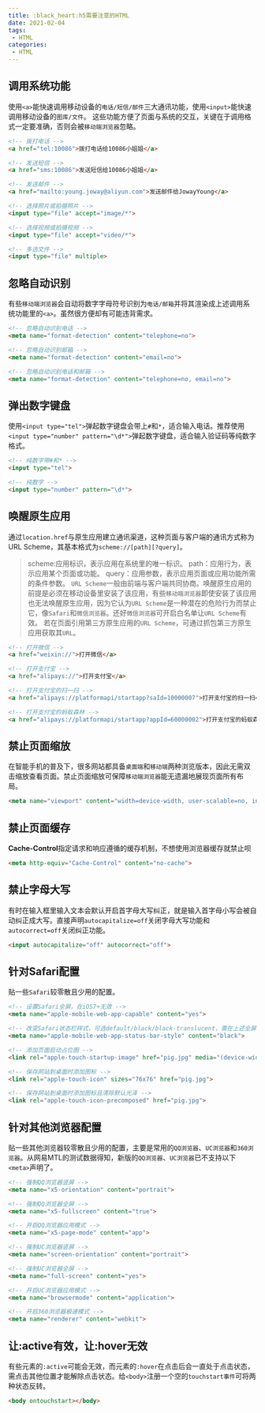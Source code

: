 ```yaml
---
title: :black_heart:h5需要注意的HTML
date: 2021-02-04
tags:
 - HTML
categories:
 - HTML
---
```

## 调用系统功能
使用`<a>`能快速调用移动设备的`电话/短信/邮件`三大通讯功能，使用`<input>`能快速调用移动设备的`图库/文件`。
这些功能方便了页面与系统的交互，关键在于调用格式一定要准确，否则会被`移动端浏览器`忽略。
```html
<!-- 拨打电话 -->
<a href="tel:10086">拨打电话给10086小姐姐</a>

<!-- 发送短信 -->
<a href="sms:10086">发送短信给10086小姐姐</a>

<!-- 发送邮件 -->
<a href="mailto:young.joway@aliyun.com">发送邮件给JowayYoung</a>

<!-- 选择照片或拍摄照片 -->
<input type="file" accept="image/*">

<!-- 选择视频或拍摄视频 -->
<input type="file" accept="video/*">

<!-- 多选文件 -->
<input type="file" multiple>

```
## 忽略自动识别
有些`移动端浏览器`会自动将数字字母符号识别为`电话/邮箱`并将其渲染成上述调用系统功能里的`<a>`。虽然很方便却有可能违背需求。
```html
<!-- 忽略自动识别电话 -->
<meta name="format-detection" content="telephone=no">

<!-- 忽略自动识别邮箱 -->
<meta name="format-detection" content="email=no">

<!-- 忽略自动识别电话和邮箱 -->
<meta name="format-detection" content="telephone=no, email=no">

```
## 弹出数字键盘
使用`<input type="tel">`弹起数字键盘会带上`#`和`*`，适合输入电话。推荐使用`<input type="number" pattern="\d*">`弹起数字键盘，适合输入验证码等纯数字格式。
```html
<!-- 纯数字带#和* -->
<input type="tel">

<!-- 纯数字 -->
<input type="number" pattern="\d*">

```
## 唤醒原生应用
通过`location.href`与原生应用建立通讯渠道，这种页面与客户端的通讯方式称为URL Scheme，其基本格式为`scheme://[path][?query]`。
> scheme:应用标识，表示应用在系统里的唯一标识。
> path：应用行为，表示应用某个页面或功能。
> query：应用参数，表示应用页面或应用功能所需的条件参数。
`URL Scheme`一般由前端与客户端共同协商。唤醒原生应用的前提是必须在移动设备里安装了该应用，有些`移动端浏览器`即使安装了该应用也无法唤醒原生应用，因为它认为`URL Scheme`是一种潜在的危险行为而禁止它，像`Safari`和`微信浏览器`。还好`微信浏览器`可开启白名单让`URL Scheme`有效。
若在页面引用第三方原生应用的`URL Scheme`，可通过抓包第三方原生应用获取其`URL`。
```html
<!-- 打开微信 -->
<a href="weixin://">打开微信</a>

<!-- 打开支付宝 -->
<a href="alipays://">打开支付宝</a>

<!-- 打开支付宝的扫一扫 -->
<a href="alipays://platformapi/startapp?saId=10000007">打开支付宝的扫一扫</a>

<!-- 打开支付宝的蚂蚁森林 -->
<a href="alipays://platformapi/startapp?appId=60000002">打开支付宝的蚂蚁森林</a>

```
## 禁止页面缩放
在智能手机的普及下，很多网站都具备`桌面端`和`移动端`两种浏览版本，因此无需双击缩放查看页面。禁止页面缩放可保障`移动端浏览器`能无遗漏地展现页面所有布局。
```html
<meta name="viewport" content="width=device-width, user-scalable=no, initial-scale=1, minimum-scale=1, maximum-scale=1">
```
## 禁止页面缓存
**Cache-Control**指定请求和响应遵循的缓存机制，不想使用浏览器缓存就禁止呗
```html
<meta http-equiv="Cache-Control" content="no-cache">

```
## 禁止字母大写
有时在输入框里输入文本会默认开启首字母大写纠正，就是输入首字母小写会被自动纠正成大写。直接声明`autocapitalize=off`关闭字母大写功能和`autocorrect=off`关闭纠正功能。
```html
<input autocapitalize="off" autocorrect="off">

```
## 针对Safari配置
贴一些`Safari`较零散且少用的配置。
```html
<!-- 设置Safari全屏，在iOS7+无效 -->
<meta name="apple-mobile-web-app-capable" content="yes">

<!-- 改变Safari状态栏样式，可选default/black/black-translucent，需在上述全屏模式下才有效 -->
<meta name="apple-mobile-web-app-status-bar-style" content="black">

<!-- 添加页面启动占位图 -->
<link rel="apple-touch-startup-image" href="pig.jpg" media="(device-width: 375px)">

<!-- 保存网站到桌面时添加图标 -->
<link rel="apple-touch-icon" sizes="76x76" href="pig.jpg">

<!-- 保存网站到桌面时添加图标且清除默认光泽 -->
<link rel="apple-touch-icon-precomposed" href="pig.jpg">

```
## 针对其他浏览器配置
贴一些其他浏览器较零散且少用的配置，主要是常用的`QQ浏览器`、`UC浏览器`和`360浏览器`。从网易MTL的测试数据得知，新版的`QQ浏览器`、`UC浏览器`已不支持以下`<meta>`声明了。
```html
<!-- 强制QQ浏览器竖屏 -->
<meta name="x5-orientation" content="portrait">

<!-- 强制QQ浏览器全屏 -->
<meta name="x5-fullscreen" content="true">

<!-- 开启QQ浏览器应用模式 -->
<meta name="x5-page-mode" content="app">

<!-- 强制UC浏览器竖屏 -->
<meta name="screen-orientation" content="portrait">

<!-- 强制UC浏览器全屏 -->
<meta name="full-screen" content="yes">

<!-- 开启UC浏览器应用模式 -->
<meta name="browsermode" content="application">

<!-- 开启360浏览器极速模式 -->
<meta name="renderer" content="webkit">

```
## 让:active有效，让:hover无效
有些元素的`:active`可能会无效，而元素的`:hover`在点击后会一直处于点击状态，需点击其他位置才能解除点击状态。给`<body>`注册一个空的`touchstart事件`可将两种状态反转。
```html
<body ontouchstart></body>
```